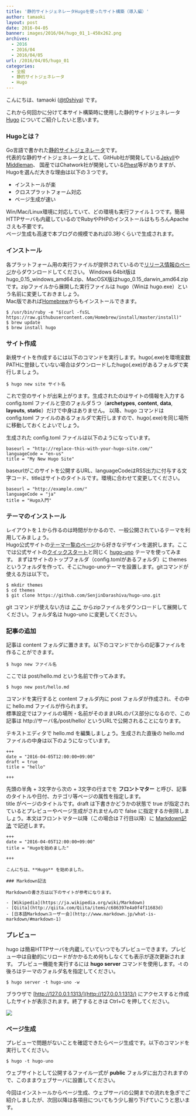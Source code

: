 ```yaml
---
title: '静的サイトジェネレータHugoを使ったサイト構築（導入編）'
author: tamaoki
layout: post
date: 2016-04-05
banner: images/2016/04/hugo_01_1-450x262.png
archives:
  - 2016
  - 2016/04
  - 2016/04/05
url: /2016/04/05/hugo_01
categories:
  - 全般
  - 静的サイトジェネレータ
  - Hugo
---
```


こんにちは、tamaoki ([@t0shiya](https://twitter.com/t0shiya)) です。

これから何回かに分けて本サイト構築時に使用した静的サイトジェネレータ [Hugo](http://gohugo.io) についてご紹介したいと思います。

<!--more-->

### Hugoとは？

Go言語で書かれた[静的サイトジェネレータ](http://staticgen.com)です。  
代表的な静的サイトジェネレータとして、GitHub社が開発している[Jekyll](https://jekyllrb.com)や[Middleman](https://middlemanapp.com/jp/)、
国産ではChatwork社が開発している[Phest](https://github.com/chatwork/Phest)等がありますが、Hugoを選んだ大きな理由は以下の３つです。

- インストールが楽
- クロスプラットフォーム対応
- ページ生成が速い

Win/Mac/Linux環境に対応していて、どの環境も実行ファイル１つです。簡易HTTPサーバも内蔵しているのでRubyやPHPのインストールはもちろんApacheさえも不要です。  
ページ生成も高速で本ブログの規模であれば0.3秒くらいで生成されます。

### インストール

各プラットフォーム用の実行ファイルが提供されているので[リリース情報のページ](https://github.com/spf13/hugo/releases)からダウンロードしてください。
Windows 64bit版はhugo_0.15_windows_amd64.zip、MacOSX版はhugo_0.15_darwin_amd64.zipです。zipファイルから展開した実行ファイルは hugo（Winは hugo.exe）という名前に変更しておきましょう。  
Mac版であれば[Homebrew](http://brew.sh/index_ja.html)からもインストールできます。

```
$ /usr/bin/ruby -e "$(curl -fsSL https://raw.githubusercontent.com/Homebrew/install/master/install)"
$ brew update
$ brew install hugo
```

### サイト作成

新規サイトを作成するには以下のコマンドを実行します。hugo(.exe)を環境変数PATHに登録していない場合はダウンロードしたhugo(.exe)があるフォルダで実行しましょう。

```
$ hugo new site サイト名
```

これで空のサイトが出来上がります。生成されたのはサイトの情報を入力する config.toml ファイルと空のフォルダ５つ（**archetypes**, **content**, **data**, **layouts**, **static**）だけで中身はありません。
以降、hugo コマンドは config.toml ファイルのあるフォルダで実行しますので、hugo(.exe)を同じ場所に移動しておくとよいでしょう。

生成された config.toml ファイルは以下のようになっています。

```
baseurl = "http://replace-this-with-your-hugo-site.com/"
languageCode = "en-us"
title = "My New Hugo Site"
```

baseurlがこのサイトを公開するURL、languageCodeはRSS出力に付与する文字コード、titleはサイトのタイトルです。環境に合わせて変更してください。

```
baseurl = "http://example.com/"
languageCode = "ja"
title = "Hugo入門"
```

### テーマのインストール

レイアウトを１から作るのは時間がかかるので、一般公開されているテーマを利用してみましょう。  
Hugo公式サイトの[テーマ一覧のページ](http://themes.gohugo.io/)から好きなデザインを選択します。ここでは公式サイトの[クイックスタート](https://gohugo.io/overview/quickstart/)と同じく [hugo-uno](http://themes.gohugo.io/hugo-uno/) テーマを使ってみます。
まずはサイトのトップフォルダ（config.tomlがあるフォルダ）に themes というフォルダを作って、そこにhugo-unoテーマを設置します。gitコマンドが使える方は以下で。

```
$ mkdir themes
$ cd themes
$ git clone https://github.com/SenjinDarashiva/hugo-uno.git
```

git コマンドが使えない方は [ここ](https://github.com/SenjinDarashiva/hugo-uno/archive/master.zip) からzipファイルをダウンロードして展開してください。フォルダ名は hugo-uno に変更してください。

### 記事の追加

記事は content フォルダに置きます。以下のコマンドでからの記事ファイルを作ることができます。

```
$ hugo new ファイル名
```

ここでは post/hello.md という名前で作ってみます。

```
$ hugo new post/hello.md
```

コマンドを実行すると content フォルダ内に post フォルダが作成され、その中に hello.md ファイルが作られます。  
標準設定ではファイルの場所・名前がそのままURLのパス部分になるので、この記事は http://サーバ名/post/hello/ というURLで公開されることになります。  

テキストエディタで hello.md を編集しましょう。生成された直後の hello.md ファイルの中身は以下のようになっています。

```
+++
date = "2016-04-05T12:00:00+09:00"
draft = true
title = "hello"

+++

```

先頭の半角 + 3文字から次の + 3文字の行までを **フロントマター** と呼び、記事のタイトルや日付、カテゴリ等ページの属性を指定します。  
title がページのタイトルです。draft は下書きかどうかの状態で true が指定されているとプレビューやページ生成がされませんので false に指定するか削除しましょう。本文はフロントマター以降（この場合は７行目以降）に [Markdown記法](https://ja.wikipedia.org/wiki/Markdown) で記述します。

```
+++
date = "2016-04-05T12:00:00+09:00"
title = "Hugoを始めました"

+++

こんにちは、**Hugo** を始めました。

### Markdown記法

Markdownの書き方は以下のサイトが参考になります。

- [Wikipedia](https://ja.wikipedia.org/wiki/Markdown)
- [Qiita](http://qiita.com/Qiita/items/c686397e4a0f4f11683d)
- [日本語Markdownユーザー会](http://www.markdown.jp/what-is-markdown/#markdown-1)
```

### プレビュー

hugo は簡易HTTPサーバを内蔵していていつでもプレビューできます。プレビュー中は自動的にリロードがかかるため何もしなくても表示が逐次更新されます。
プレビュー機能を実行するには **hugo server** コマンドを使用します。-t の後ろはテーマのフォルダ名を指定してください。

```
$ hugo server -t hugo-uno -w
```

ブラウザで [http://127.0.0.1:1313/](http://127.0.0.1:1313/) にアクセスすると作成したサイトが表示されます。終了するときは Ctrl+C を押してください。
 
![](/images/2016/04/hugo_01_1.png)


### ページ生成

プレビューで問題がないことを確認できたらページ生成です。以下のコマンドを実行してください。

```
$ hugo -t hugo-uno
```

ウェブサイトとして公開するファイル一式が **public** フォルダに出力されますので、このままウェブサーバに設置してください。

今回はインストールからページ生成、ウェブサーバの公開までの流れを急ぎでご紹介しましたが、次回以降は各項目についてもう少し掘り下げていこうと思います。
